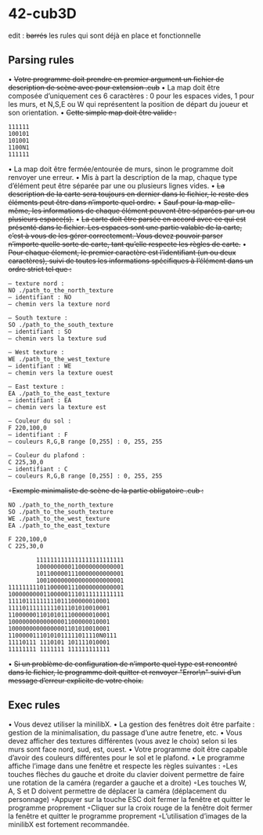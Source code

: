# 42-cub3D

edit :  ~~barrés~~ les rules qui sont déjà en place et fonctionnelle  

## Parsing rules
• ~~Votre programme doit prendre en premier argument un fichier de description de
scène avec pour extension .cub~~
• La map doit être composée d’uniquement ces 6 caractères : 0 pour les espaces vides, 1 pour les murs, et N,S,E ou W qui représentent la position de départ du joueur et son orientation.
• ~~Cette simple map doit être valide :~~
```
111111
100101
101001
1100N1
111111
```
• La map doit être fermée/entourée de murs, sinon le programme doit renvoyer une erreur.
• Mis à part la description de la map, chaque type d’élément peut être séparée par une ou plusieurs lignes vides.
• ~~La description de la carte sera toujours en dernier dans le fichier, le reste des éléments peut être dans n’importe quel ordre.~~
• ~~Sauf pour la map elle-même, les informations de chaque élément peuvent être séparées par un ou plusieurs espace(s).~~
• ~~La carte doit être parsée en accord avec ce qui est présenté dans le fichier. Les espaces sont une partie valable de la carte, c’est à vous de les gérer correctement. Vous devez pouvoir parser n’importe quelle sorte de carte, tant qu’elle respecte les règles de carte.~~
• ~~Pour chaque élement, le premier caractère est l’identifiant (un ou deux caractères), suivi de toutes les informations spécifiques à l’élément dans un ordre strict tel que :~~
```
— texture nord :
NO ./path_to_the_north_texture
— identifiant : NO
— chemin vers la texture nord
```
```
— South texture :
SO ./path_to_the_south_texture
— identifiant : SO
— chemin vers la texture sud
```
```
— West texture :
WE ./path_to_the_west_texture
— identifiant : WE
— chemin vers la texture ouest
``` 
```
— East texture :
EA ./path_to_the_east_texture
— identifiant : EA
— chemin vers la texture est
```
```
— Couleur du sol :
F 220,100,0
— identifiant : F
— couleurs R,G,B range [0,255] : 0, 255, 255
```
```
— Couleur du plafond :
C 225,30,0
— identifiant : C
— couleurs R,G,B range [0,255] : 0, 255, 255
```
◦~~Exemple minimaliste de scène de la partie obligatoire .cub :~~
``` 
NO ./path_to_the_north_texture
SO ./path_to_the_south_texture
WE ./path_to_the_west_texture
EA ./path_to_the_east_texture

F 220,100,0
C 225,30,0

        1111111111111111111111111
        1000000000110000000000001
        1011000001110000000000001
        1001000000000000000000001
111111111011000001110000000000001
100000000011000001110111111111111
11110111111111011100000010001
11110111111111011101010010001
11000000110101011100000010001
10000000000000001100000010001
10000000000000001101010010001
11000001110101011111011110N0111
11110111 1110101 101111010001
11111111 1111111 111111111111
``` 
• ~~Si un problème de configuration de n’importe quel type est rencontré dans le fichier, le programme doit quitter et renvoyer "Error\n" suivi d’un message d’erreur explicite de votre choix.~~

## Exec rules
• Vous devez utiliser la minilibX. 
• La gestion des fenêtres doit être parfaite : gestion de la minimalisation, du passage
d’une autre fenetre, etc.
• Vous devez afficher des textures différentes (vous avez le choix) selon si les murs
sont face nord, sud, est, ouest.
• Votre programme doit être capable d’avoir des couleurs différentes pour le sol et
le plafond.
• Le programme affiche l’image dans une fenêtre et respecte les règles suivantes :
	◦Les touches flèches du gauche et droite du clavier doivent permettre de faire
	une rotation de la caméra (regarder a gauche et a droite)
	◦Les touches W, A, S et D doivent permettre de déplacer la caméra (déplacement
	du personnage)
	◦Appuyer sur la touche ESC doit fermer la fenêtre et quitter le programme
	proprement
	◦Cliquer sur la croix rouge de la fenêtre doit fermer la fenêtre et quitter le
	programme proprement
	◦L’utilisation d’images de la minilibX est fortement recommandée.